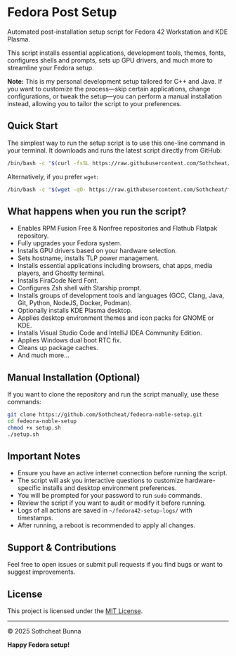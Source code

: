 # Fedora Post Setup

Automated post-installation setup script for Fedora 42 Workstation and KDE Plasma.

This script installs essential applications, development tools, themes, fonts, configures shells and prompts, sets up GPU drivers, and much more to streamline your Fedora setup.

**Note:** This is my personal development setup tailored for C++ and Java. If you want to customize the process—skip certain applications, change configurations, or tweak the setup—you can perform a manual installation instead, allowing you to tailor the script to your preferences.

## Quick Start

The simplest way to run the setup script is to use this one-line command in your terminal. It downloads and runs the latest script directly from GitHub:

```bash
/bin/bash -c "$(curl -fsSL https://raw.githubusercontent.com/Sothcheat/fedeora-noble-setup/main/setup.sh)"
```

Alternatively, if you prefer `wget`:

```bash
/bin/bash -c "$(wget -qO- https://raw.githubusercontent.com/Sothcheat/fedeora-noble-setup/main/setup.sh)"
```

## What happens when you run the script?

- Enables RPM Fusion Free & Nonfree repositories and Flathub Flatpak repository.
- Fully upgrades your Fedora system.
- Installs GPU drivers based on your hardware selection.
- Sets hostname, installs TLP power management.
- Installs essential applications including browsers, chat apps, media players, and Ghostty terminal.
- Installs FiraCode Nerd Font.
- Configures Zsh shell with Starship prompt.
- Installs groups of development tools and languages (GCC, Clang, Java, Git, Python, NodeJS, Docker, Podman).
- Optionally installs KDE Plasma desktop.
- Applies desktop environment themes and icon packs for GNOME or KDE.
- Installs Visual Studio Code and IntelliJ IDEA Community Edition.
- Applies Windows dual boot RTC fix.
- Cleans up package caches.
- And much more...

## Manual Installation (Optional)

If you want to clone the repository and run the script manually, use these commands:

```bash
git clone https://github.com/Sothcheat/fedeora-noble-setup.git
cd fedeora-noble-setup
chmod +x setup.sh
./setup.sh
```

## Important Notes

- Ensure you have an active internet connection before running the script.
- The script will ask you interactive questions to customize hardware-specific installs and desktop environment preferences.
- You will be prompted for your password to run `sudo` commands.
- Review the script if you want to audit or modify it before running.
- Logs of all actions are saved in `~/fedora42-setup-logs/` with timestamps.
- After running, a reboot is recommended to apply all changes.

## Support & Contributions

Feel free to open issues or submit pull requests if you find bugs or want to suggest improvements.

## License

This project is licensed under the [MIT License](LICENSE).

---

© 2025 Sothcheat Bunna

**Happy Fedora setup!**

